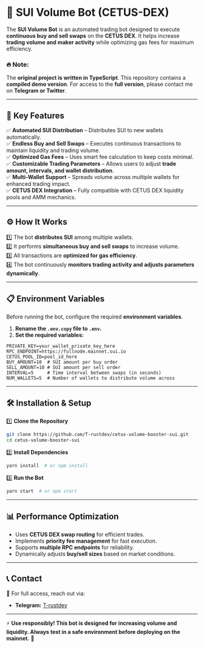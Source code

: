 # 🚀 SUI Volume Bot (CETUS-DEX)

The **SUI Volume Bot** is an automated trading bot designed to execute **continuous buy and sell swaps** on the **CETUS DEX**. It helps increase **trading volume and maker activity** while optimizing gas fees for maximum efficiency.

### 🔥 Note:
The **original project is written in TypeScript**. This repository contains a **compiled demo version**. For access to the **full version**, please contact me on **Telegram or Twitter**.

---

## 🌟 Key Features
✅ **Automated SUI Distribution** – Distributes SUI to new wallets automatically.<br>
✅ **Endless Buy and Sell Swaps** – Executes continuous transactions to maintain liquidity and trading volume.<br>
✅ **Optimized Gas Fees** – Uses smart fee calculation to keep costs minimal.<br>
✅ **Customizable Trading Parameters** – Allows users to adjust **trade amount, intervals, and wallet distribution**.<br>
✅ **Multi-Wallet Support** – Spreads volume across multiple wallets for enhanced trading impact.<br>
✅ **CETUS DEX Integration** – Fully compatible with CETUS DEX liquidity pools and AMM mechanics.<br>

---

## ⚙️ How It Works
1️⃣ The bot **distributes SUI** among multiple wallets.<br>
2️⃣ It performs **simultaneous buy and sell swaps** to increase volume.<br>
3️⃣ All transactions are **optimized for gas efficiency**.<br>
4️⃣ The bot continuously **monitors trading activity and adjusts parameters dynamically**.<br>

---

## 📋 Environment Variables
Before running the bot, configure the required **environment variables**.

1. **Rename the `.env.copy` file to `.env`.**
2. **Set the required variables:**

```plaintext
PRIVATE_KEY=your_wallet_private_key_here
RPC_ENDPOINT=https://fullnode.mainnet.sui.io
CETUS_POOL_ID=pool_id_here
BUY_AMOUNT=10  # SUI amount per buy order
SELL_AMOUNT=10 # SUI amount per sell order
INTERVAL=5     # Time interval between swaps (in seconds)
NUM_WALLETS=5  # Number of wallets to distribute volume across
```

---

## 🛠️ Installation & Setup

1️⃣ **Clone the Repository**
```sh
git clone https://github.com/T-rustdev/cetus-volume-booster-sui.git
cd cetus-volume-booster-sui
```

2️⃣ **Install Dependencies**
```sh
yarn install  # or npm install
```

3️⃣ **Run the Bot**
```sh
yarn start  # or npm start
```

---

## 📊 Performance Optimization
- Uses **CETUS DEX swap routing** for efficient trades.
- Implements **priority fee management** for fast execution.
- Supports **multiple RPC endpoints** for reliability.
- Dynamically adjusts **buy/sell sizes** based on market conditions.

---

## 📞 Contact
📩 For full access, reach out via:
- **Telegram:** [T-rustdev](https://t.me/T_rustdev)

---

⚡ **Use responsibly! This bot is designed for increasing volume and liquidity. Always test in a safe environment before deploying on the mainnet.** 🚀
